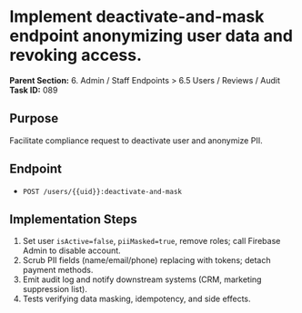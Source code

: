 # Implement deactivate-and-mask endpoint anonymizing user data and revoking access.

**Parent Section:** 6. Admin / Staff Endpoints > 6.5 Users / Reviews / Audit
**Task ID:** 089

## Purpose
Facilitate compliance request to deactivate user and anonymize PII.

## Endpoint
- `POST /users/{{uid}}:deactivate-and-mask`

## Implementation Steps
1. Set user `isActive=false`, `piiMasked=true`, remove roles; call Firebase Admin to disable account.
2. Scrub PII fields (name/email/phone) replacing with tokens; detach payment methods.
3. Emit audit log and notify downstream systems (CRM, marketing suppression list).
4. Tests verifying data masking, idempotency, and side effects.
